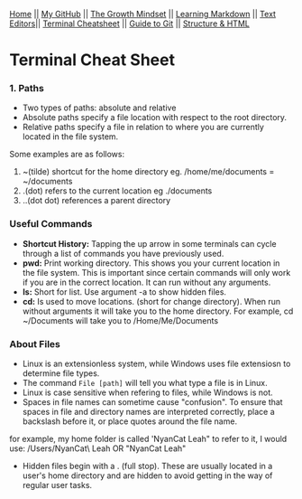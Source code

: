 [Home](README.md) || [My GitHub](https://github.com/leahgrace555) || [The Growth Mindset](thegrowthmindset.md) || [Learning Markdown](blogpost1.md) || [Text Editors](blogpost2.md)|| [Terminal Cheatsheet](terminalcheatsheet.md) || [Guide to Git](blogpost3.md) || [Structure & HTML](blogpost4.md)

# Terminal Cheat Sheet

### 1. Paths
- Two types of paths: absolute and relative
- Absolute paths specify a file location with respect to the root directory.
- Relative paths specify a file in relation to where you are currently located in the file system. 

Some examples are as follows:

1.  ~(tilde) shortcut for the home directory eg. /home/me/documents = ~/documents
2.  .(dot) refers to the current location eg ./documents
3.  ..(dot dot) references a parent directory



### Useful Commands

- **Shortcut History:** Tapping the up arrow in some terminals can cycle through a list of commands you have previously used. 
- **pwd:** Print working directory. This shows you your current location in the file system. This is important since certain commands will only work if you are in the correct location. It can run without any arguments.
- **ls:** Short for list. Use argument -a to show hidden files. 
- **cd:** Is used to move locations. (short for change directory). When run without arguments it will take you to the home directory. For example, cd ~/Documents will take you to /Home/Me/Documents

### About Files

 - Linux is an extensionless system, while Windows uses file extensiosn to determine file types. 
  - The command ` File [path] ` will tell you what type a file is in Linux.
- Linux is case sensitive when refering to files, while Windows is not.
- Spaces in file names can sometime cause "confusion". To ensure that spaces in file and directory names are interpreted correctly, place a backslash before it, or place quotes around the file name. 

for example, my home folder is called 'NyanCat Leah"
to refer to it, I would use: /Users/NyanCat\ Leah OR "NyanCat Leah"

- Hidden files begin with a . (full stop). These are usually located in a user's home directory and are hidden to avoid getting in the way of regular user tasks. 

